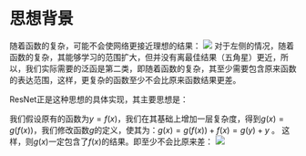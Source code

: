 # 思想背景
随着函数的复杂，可能不会使网络更接近理想的结果：
![](Pasted%20image%2020230827173318.png)
对于左侧的情况，随着函数的复杂，其能够学习的范围扩大，但并没有离最佳结果（五角星）更近，所以，我们实际需要的泛函是第二类，即随着函数的复杂，其至少需要包含原来函数的表达范围，这样，更复杂的函数至少不会比原来函数结果更差。

ResNet正是这种思想的具体实现，其主要思想是：

我们假设原有的函数为$y = f(x)$，我们在其基础上增加一层复杂度，得到$g(x) = g(f(x))$，我们修改函数$g$的定义，使其为：$g(x) = g(f(x)) + f(x) = g(y) + y$ 。
这样，则$g(x)$一定包含了$f(x)$的结果。即至少不会比原来差：
![](Pasted%20image%2020230827175533.png)

# 